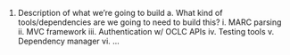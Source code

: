 1.	Description of what we’re going to build
a.	What kind of tools/dependencies are we going to need to build this?
i.	MARC parsing
ii.	MVC framework
iii.	Authentication w/ OCLC APIs
iv.	Testing tools
v.	Dependency manager
vi.	…
